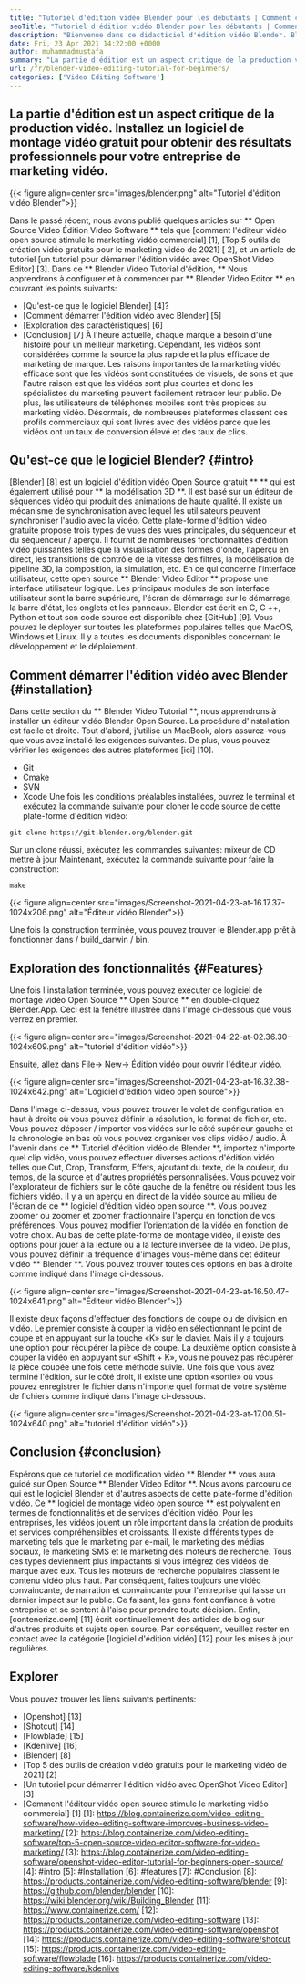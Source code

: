 ```yaml
---
title: "Tutoriel d'édition vidéo Blender pour les débutants | Comment ça fonctionne" 
seoTitle: "Tutoriel d'édition vidéo Blender pour les débutants | Comment ça fonctionne" 
description: "Bienvenue dans ce didacticiel d'édition vidéo Blender. Blender est open-source, propose des effets, des animations, des filtres, des aperçus en direct et une prise en charge de l'ajout d'images." 
date: Fri, 23 Apr 2021 14:22:00 +0000
author: muhammadmustafa
summary: "La partie d'édition est un aspect critique de la production vidéo. Installez un logiciel de montage vidéo gratuit pour obtenir des résultats professionnels pour votre entreprise de marketing vidéo." 
url: /fr/blender-video-editing-tutorial-for-beginners/
categories: ['Video Editing Software']
---
```


## La partie d'édition est un aspect critique de la production vidéo. Installez un logiciel de montage vidéo gratuit pour obtenir des résultats professionnels pour votre entreprise de marketing vidéo.

{{< figure align=center src="images/blender.png" alt="Tutoriel d'édition vidéo Blender">}}

Dans le passé récent, nous avons publié quelques articles sur ** Open Source Video Édition Video Software ** tels que [comment l'éditeur vidéo open source stimule le marketing vidéo commercial] [1], [Top 5 outils de création vidéo gratuits pour le marketing vidéo de 2021] [ 2], et un article de tutoriel [un tutoriel pour démarrer l'édition vidéo avec OpenShot Video Editor] [3]. Dans ce ** Blender Video Tutorial d'édition, ** Nous apprendrons à configurer et à commencer par ** Blender Video Editor ** en couvrant les points suivants:
  * [Qu'est-ce que le logiciel Blender] [4]?
  * [Comment démarrer l'édition vidéo avec Blender] [5]
  * [Exploration des caractéristiques] [6]
  * [Conclusion] [7]
À l'heure actuelle, chaque marque a besoin d'une histoire pour un meilleur marketing. Cependant, les vidéos sont considérées comme la source la plus rapide et la plus efficace de marketing de marque. Les raisons importantes de la marketing vidéo efficace sont que les vidéos sont constituées de visuels, de sons et que l'autre raison est que les vidéos sont plus courtes et donc les spécialistes du marketing peuvent facilement retracer leur public. De plus, les utilisateurs de téléphones mobiles sont très propices au marketing vidéo. Désormais, de nombreuses plateformes classent ces profils commerciaux qui sont livrés avec des vidéos parce que les vidéos ont un taux de conversion élevé et des taux de clics.

## Qu'est-ce que le logiciel Blender? {#intro}
[Blender] [8] est un logiciel d'édition vidéo Open Source gratuit ** ** qui est également utilisé pour ** la modélisation 3D **. Il est basé sur un éditeur de séquences vidéo qui produit des animations de haute qualité. Il existe un mécanisme de synchronisation avec lequel les utilisateurs peuvent synchroniser l'audio avec la vidéo. Cette plate-forme d'édition vidéo gratuite propose trois types de vues des vues principales, du séquenceur et du séquenceur / aperçu. Il fournit de nombreuses fonctionnalités d'édition vidéo puissantes telles que la visualisation des formes d'onde, l'aperçu en direct, les transitions de contrôle de la vitesse des filtres, la modélisation de pipeline 3D, la composition, la simulation, etc.
En ce qui concerne l'interface utilisateur, cette open source ** Blender Video Editor ** propose une interface utilisateur logique. Les principaux modules de son interface utilisateur sont la barre supérieure, l'écran de démarrage sur le démarrage, la barre d'état, les onglets et les panneaux. Blender est écrit en C, C ++, Python et tout son code source est disponible chez [GitHub] [9]. Vous pouvez le déployer sur toutes les plateformes populaires telles que MacOS, Windows et Linux. Il y a toutes les documents disponibles concernant le développement et le déploiement.

## Comment démarrer l'édition vidéo avec Blender {#installation}
Dans cette section du ** Blender Video Tutorial **, nous apprendrons à installer un éditeur vidéo Blender Open Source. La procédure d'installation est facile et droite. Tout d'abord, j'utilise un MacBook, alors assurez-vous que vous avez installé les exigences suivantes. De plus, vous pouvez vérifier les exigences des autres plateformes [ici] [10].
  * Git
  * Cmake
  * SVN
  * Xcode
Une fois les conditions préalables installées, ouvrez le terminal et exécutez la commande suivante pour cloner le code source de cette plate-forme d'édition vidéo:
```
git clone https://git.blender.org/blender.git
```
Sur un clone réussi, exécutez les commandes suivantes:
mixeur de CD
mettre à jour
Maintenant, exécutez la commande suivante pour faire la construction:
```
make
```

{{< figure align=center src="images/Screenshot-2021-04-23-at-16.17.37-1024x206.png" alt="Éditeur vidéo Blender">}}

Une fois la construction terminée, vous pouvez trouver le Blender.app prêt à fonctionner dans / build_darwin / bin.

## Exploration des fonctionnalités {#Features}
Une fois l'installation terminée, vous pouvez exécuter ce logiciel de montage vidéo Open Source ** Open Source ** en double-cliquez Blender.App. Ceci est la fenêtre illustrée dans l'image ci-dessous que vous verrez en premier.

{{< figure align=center src="images/Screenshot-2021-04-22-at-02.36.30-1024x609.png" alt="tutoriel d'édition vidéo">}}

Ensuite, allez dans File-> New-> Édition vidéo pour ouvrir l'éditeur vidéo.

{{< figure align=center src="images/Screenshot-2021-04-23-at-16.32.38-1024x642.png" alt="Logiciel d'édition vidéo open source">}}

Dans l'image ci-dessus, vous pouvez trouver le volet de configuration en haut à droite où vous pouvez définir la résolution, le format de fichier, etc. Vous pouvez déposer / importer vos vidéos sur le côté supérieur gauche et la chronologie en bas où vous pouvez organiser vos clips vidéo / audio.
À l'avenir dans ce ** Tutoriel d'édition vidéo de Blender **, importez n'importe quel clip vidéo, vous pouvez effectuer diverses actions d'édition vidéo telles que Cut, Crop, Transform, Effets, ajoutant du texte, de la couleur, du temps, de la source et d'autres propriétés personnalisées. Vous pouvez voir l'explorateur de fichiers sur le côté gauche de la fenêtre où résident tous les fichiers vidéo. Il y a un aperçu en direct de la vidéo source au milieu de l'écran de ce ** logiciel d'édition vidéo open source **. Vous pouvez zoomer ou zoomer et zoomer fractionnaire l'aperçu en fonction de vos préférences. Vous pouvez modifier l'orientation de la vidéo en fonction de votre choix. Au bas de cette plate-forme de montage vidéo, il existe des options pour jouer à la lecture ou à la lecture inversée de la vidéo. De plus, vous pouvez définir la fréquence d'images vous-même dans cet éditeur vidéo ** Blender **. Vous pouvez trouver toutes ces options en bas à droite comme indiqué dans l'image ci-dessous.

{{< figure align=center src="images/Screenshot-2021-04-23-at-16.50.47-1024x641.png" alt="Éditeur vidéo Blender">}}

Il existe deux façons d'effectuer des fonctions de coupe ou de division en vidéo. Le premier consiste à couper la vidéo en sélectionnant le point de coupe et en appuyant sur la touche «K» sur le clavier. Mais il y a toujours une option pour récupérer la pièce de coupe. La deuxième option consiste à couper la vidéo en appuyant sur «Shift + K», vous ne pouvez pas récupérer la pièce coupée une fois cette méthode suivie. Une fois que vous avez terminé l'édition, sur le côté droit, il existe une option «sortie» où vous pouvez enregistrer le fichier dans n'importe quel format de votre système de fichiers comme indiqué dans l'image ci-dessous.

{{< figure align=center src="images/Screenshot-2021-04-23-at-17.00.51-1024x640.png" alt="tutoriel d'édition vidéo">}}


## Conclusion {#conclusion}
Espérons que ce tutoriel de modification vidéo ** Blender ** vous aura guidé sur Open Source ** Blender Video Editor **. Nous avons parcouru ce qui est le logiciel Blender et d'autres aspects de cette plate-forme d'édition vidéo. Ce ** logiciel de montage vidéo open source ** est polyvalent en termes de fonctionnalités et de services d'édition vidéo. Pour les entreprises, les vidéos jouent un rôle important dans la création de produits et services compréhensibles et croissants. Il existe différents types de marketing tels que le marketing par e-mail, le marketing des médias sociaux, le marketing SMS et le marketing des moteurs de recherche. Tous ces types deviennent plus impactants si vous intégrez des vidéos de marque avec eux. Tous les moteurs de recherche populaires classent le contenu vidéo plus haut. Par conséquent, faites toujours une vidéo convaincante, de narration et convaincante pour l'entreprise qui laisse un dernier impact sur le public. Ce faisant, les gens font confiance à votre entreprise et se sentent à l'aise pour prendre toute décision.
Enfin, [contenerize.com] [11] écrit continuellement des articles de blog sur d'autres produits et sujets open source. Par conséquent, veuillez rester en contact avec la catégorie [logiciel d'édition vidéo] [12] pour les mises à jour régulières.

## Explorer
Vous pouvez trouver les liens suivants pertinents:
  * [Openshot] [13]
  * [Shotcut] [14]
  * [Flowblade] [15]
  * [Kdenlive] [16]
  * [Blender] [8]
  * [Top 5 des outils de création vidéo gratuits pour le marketing vidéo de 2021] [2]
  * [Un tutoriel pour démarrer l'édition vidéo avec OpenShot Video Editor] [3]
  * [Comment l'éditeur vidéo open source stimule le marketing vidéo commercial] [1]
[1]: https://blog.containerize.com/video-editing-software/how-video-editing-software-improves-business-video-marketing/
[2]: https://blog.containerize.com/video-editing-software/top-5-open-source-video-editor-software-for-video-marketing/
[3]: https://blog.containerize.com/video-editing-software/openshot-video-editor-tutorial-for-beginners-open-source/
[4]: #intro
[5]: #Installation
[6]: #features
[7]: #Conclusion
[8]: https://products.containerize.com/video-editing-software/blender
[9]: https://github.com/blender/blender
[10]: https://wiki.blender.org/wiki/Building_Blender
[11]: https://www.containerize.com/
[12]: https://products.containerize.com/video-editing-software
[13]: https://products.containerize.com/video-editing-software/openshot
[14]: https://products.containerize.com/video-editing-software/shotcut
[15]: https://products.containerize.com/video-editing-software/flowblade
[16]: https://products.containerize.com/video-editing-software/kdenlive
